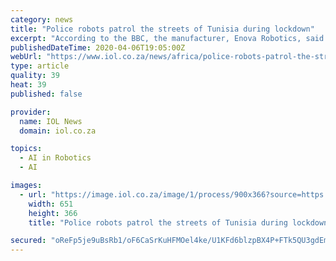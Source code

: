 ```yaml
---
category: news
title: "Police robots patrol the streets of Tunisia during lockdown"
excerpt: "According to the BBC, the manufacturer, Enova Robotics, said it was a confidential matter. It also refused to reveal the price tag. Robotic technology and artificial intelligence (AI) are increasingly being used during these exceptional times as has been seen in China, which has used disinfecting robots and thermal camera-equipped drones among ..."
publishedDateTime: 2020-04-06T19:05:00Z
webUrl: "https://www.iol.co.za/news/africa/police-robots-patrol-the-streets-of-tunisia-during-lockdown-46353277"
type: article
quality: 39
heat: 39
published: false

provider:
  name: IOL News
  domain: iol.co.za

topics:
  - AI in Robotics
  - AI

images:
  - url: "https://image.iol.co.za/image/1/process/900x366?source=https://cdn.africannewsagency.com/public/ana/mana/media/image/2020/04/06/24362202/ERJLlodWAAAzbxC.jfif&operation=CROP&offset=0x148&resize=898x505"
    width: 651
    height: 366
    title: "Police robots patrol the streets of Tunisia during lockdown"

secured: "oReFp5je9uBsRb1/oF6CaSrKuHFMOel4ke/U1KFd6blzpBX4P+FTk5QU3gdEmRJeLnOQ1IFKQ/Qf/3KiF1KBTidMGRtrh5cOGMml4n3LwedfptxAvLGdsSo2+74CRWbHxAYG7nEnto6zX1uyOwjWnCJrYuTeVqrLuxSC6WaXvZFk80f29wROhB4hkPZT6zH4PRxJqm46r+5/Kb2RyMZ6cOsT68OEa5aqkP2ykSi7edZY1pvi9wOX347rlmNkgfCwWcr4YyK2PiYMqK/EhCkxNdZ7ylCubbo1p/4FpEJ+IBwftnEZSB6akcX41PXgpTM0;gCBOq+gZ/dDu0XKMuc2elQ=="
---
```


